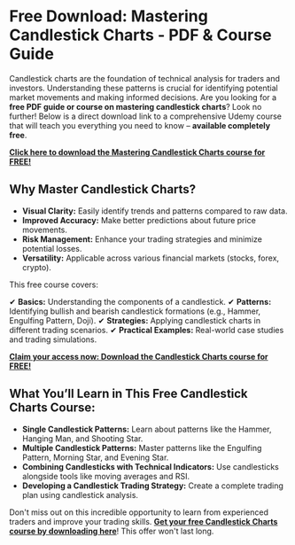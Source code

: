 # Free Download: Mastering Candlestick Charts - PDF & Course Guide

Candlestick charts are the foundation of technical analysis for traders and investors. Understanding these patterns is crucial for identifying potential market movements and making informed decisions. Are you looking for a **free PDF guide or course on mastering candlestick charts**? Look no further! Below is a direct download link to a comprehensive Udemy course that will teach you everything you need to know – **available completely free**.

[**Click here to download the Mastering Candlestick Charts course for FREE!**](https://udemywork.com/mastering-candlestick-charts)

## Why Master Candlestick Charts?

*   **Visual Clarity:** Easily identify trends and patterns compared to raw data.
*   **Improved Accuracy:** Make better predictions about future price movements.
*   **Risk Management:** Enhance your trading strategies and minimize potential losses.
*   **Versatility:** Applicable across various financial markets (stocks, forex, crypto).

This free course covers:

✔ **Basics:** Understanding the components of a candlestick.
✔ **Patterns:** Identifying bullish and bearish candlestick formations (e.g., Hammer, Engulfing Pattern, Doji).
✔ **Strategies:** Applying candlestick charts in different trading scenarios.
✔ **Practical Examples:** Real-world case studies and trading simulations.

[**Claim your access now: Download the Candlestick Charts course for FREE!**](https://udemywork.com/mastering-candlestick-charts)

## What You’ll Learn in This Free Candlestick Charts Course:

*   **Single Candlestick Patterns:** Learn about patterns like the Hammer, Hanging Man, and Shooting Star.
*   **Multiple Candlestick Patterns:** Master patterns like the Engulfing Pattern, Morning Star, and Evening Star.
*   **Combining Candlesticks with Technical Indicators:** Use candlesticks alongside tools like moving averages and RSI.
*   **Developing a Candlestick Trading Strategy:** Create a complete trading plan using candlestick analysis.

Don't miss out on this incredible opportunity to learn from experienced traders and improve your trading skills. **[Get your free Candlestick Charts course by downloading here](https://udemywork.com/mastering-candlestick-charts)**! This offer won't last long.
